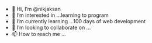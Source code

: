 - 👋 Hi, I’m @nikjaksan
- 👀 I’m interested in ...learning to program 
- 🌱 I’m currently learning ...100 days of web development 
- 💞️ I’m looking to collaborate on ...
- 📫 How to reach me ...

<!---
nikjaksan/nikjaksan is a ✨ special ✨ repository because its `README.md` (this file) appears on your GitHub profile.
You can click the Preview link to take a look at your changes.
--->
